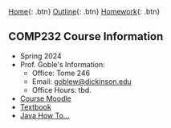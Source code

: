 [Home][home]{: .btn} [Outline][outline]{: .btn} [Homework][homework]{: .btn}

## COMP232 Course Information
- Spring 2024
- Prof. Goble's Information:
    * Office: Tome 246
    * Email: goblew@dickinson.edu
    * Office Hours: tbd.
- [Course Moodle][moodle]
- [Textbook][textbook]
- [Java How To...][howto]

<!-- links for the course -->
[outline]: ./outline.md
[home]: ./index.md
[homework]: ./homework.md
[moodle]: www.google.com
[textbook]: www.google.com
[howto]: ./howto.md 
